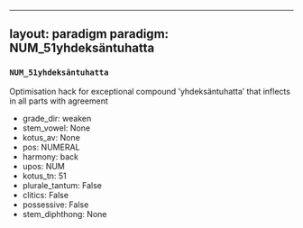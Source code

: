 
---
layout: paradigm
paradigm: NUM_51yhdeksäntuhatta
---
### ` NUM_51yhdeksäntuhatta `

Optimisation hack for exceptional compound ’yhdeksäntuhatta’ that inflects in all parts with agreement
* grade_dir: weaken
* stem_vowel: None
* kotus_av: None
* pos: NUMERAL
* harmony: back
* upos: NUM
* kotus_tn: 51
* plurale_tantum: False
* clitics: False
* possessive: False
* stem_diphthong: None
